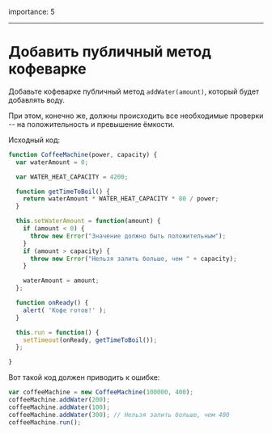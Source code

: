 importance: 5

---

# Добавить публичный метод кофеварке

Добавьте кофеварке публичный метод `addWater(amount)`, который будет добавлять воду.

При этом, конечно же, должны происходить все необходимые проверки -- на положительность и превышение ёмкости.

Исходный код:

```js
function CoffeeMachine(power, capacity) {
  var waterAmount = 0;

  var WATER_HEAT_CAPACITY = 4200;

  function getTimeToBoil() {
    return waterAmount * WATER_HEAT_CAPACITY * 80 / power;
  }

  this.setWaterAmount = function(amount) {
    if (amount < 0) {
      throw new Error("Значение должно быть положительным");
    }
    if (amount > capacity) {
      throw new Error("Нельзя залить больше, чем " + capacity);
    }

    waterAmount = amount;
  };

  function onReady() {
    alert( 'Кофе готов!' );
  }

  this.run = function() {
    setTimeout(onReady, getTimeToBoil());
  };

}
```

Вот такой код должен приводить к ошибке:

```js
var coffeeMachine = new CoffeeMachine(100000, 400);
coffeeMachine.addWater(200);
coffeeMachine.addWater(100);
coffeeMachine.addWater(300); // Нельзя залить больше, чем 400
coffeeMachine.run();
```

